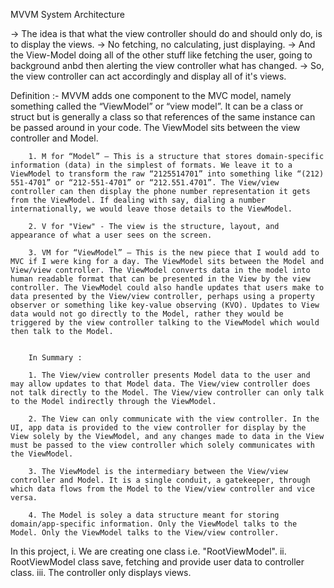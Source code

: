 
MVVM System Architecture

-> The idea is that what the view controller should do and should only do, is to display the views.
-> No fetching, no calculating, just displaying.
-> And the View-Model doing all of the other stuff like fetching the user, going to background anbd then alerting the view controller what has changed.
-> So, the view controller can act accordingly and display all of it's views.


Definition :-
MVVM adds one component to the MVC model, namely something called the “ViewModel” or “view model”.
It can be a class or struct but is generally a class so that references of the same instance can be passed around in your code. The ViewModel sits between the view controller and Model.

        1. M for “Model” – This is a structure that stores domain-specific information (data) in the simplest of formats. We leave it to a ViewModel to transform the raw “2125514701” into something like “(212) 551-4701” or “212-551-4701” or “212.551.4701”. The View/view controller can then display the phone number representation it gets from the ViewModel. If dealing with say, dialing a number internationally, we would leave those details to the ViewModel.
        
        2. V for "View" - The view is the structure, layout, and appearance of what a user sees on the screen.
        
        3. VM for “ViewModel” – This is the new piece that I would add to MVC if I were king for a day. The ViewModel sits between the Model and View/view controller. The ViewModel converts data in the model into human readable format that can be presented in the View by the view controller. The ViewModel could also handle updates that users make to data presented by the View/view controller, perhaps using a property observer or something like key-value observing (KVO). Updates to View data would not go directly to the Model, rather they would be triggered by the view controller talking to the ViewModel which would then talk to the Model.
        
        
        In Summary :
        
        1. The View/view controller presents Model data to the user and may allow updates to that Model data. The View/view controller does not talk directly to the Model. The View/view controller can only talk to the Model indirectly through the ViewModel.
        
        2. The View can only communicate with the view controller. In the UI, app data is provided to the view controller for display by the View solely by the ViewModel, and any changes made to data in the View must be passed to the view controller which solely communicates with the ViewModel.
        
        3. The ViewModel is the intermediary between the View/view controller and Model. It is a single conduit, a gatekeeper, through which data flows from the Model to the View/view controller and vice versa.
        
        4. The Model is soley a data structure meant for storing domain/app-specific information. Only the ViewModel talks to the Model. Only the ViewModel talks to the View/view controller.


In this project, 
i. We are creating one class i.e. "RootViewModel".
ii. RootViewModel class save, fetching and provide user data to controller class.
iii. The controller only displays views. 

